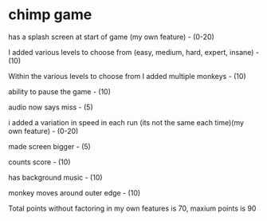 # chimp game

has a splash screen at start of game (my own feature) - (0-20)

I added various levels to choose from (easy, medium, hard, expert, insane) - (10)

Within the various levels to choose from I added multiple monkeys - (10)

ability to pause the game - (10)

audio now says miss - (5)

i added a variation in speed in each run (its not the same each time)(my own feature) - (0-20)

made screen bigger - (5)

counts score - (10)

has background music - (10)

monkey moves around outer edge - (10)

Total points without factoring in my own features is 70, maxium points is 90
